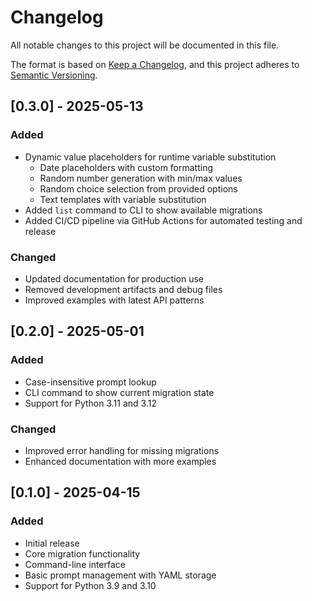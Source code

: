 # Changelog

All notable changes to this project will be documented in this file.

The format is based on [Keep a Changelog](https://keepachangelog.com/en/1.0.0/),
and this project adheres to [Semantic Versioning](https://semver.org/spec/v2.0.0.html).

## [0.3.0] - 2025-05-13

### Added
- Dynamic value placeholders for runtime variable substitution
  - Date placeholders with custom formatting 
  - Random number generation with min/max values
  - Random choice selection from provided options
  - Text templates with variable substitution
- Added `list` command to CLI to show available migrations
- Added CI/CD pipeline via GitHub Actions for automated testing and release

### Changed
- Updated documentation for production use
- Removed development artifacts and debug files
- Improved examples with latest API patterns

## [0.2.0] - 2025-05-01

### Added
- Case-insensitive prompt lookup
- CLI command to show current migration state
- Support for Python 3.11 and 3.12

### Changed
- Improved error handling for missing migrations
- Enhanced documentation with more examples

## [0.1.0] - 2025-04-15

### Added
- Initial release
- Core migration functionality 
- Command-line interface
- Basic prompt management with YAML storage
- Support for Python 3.9 and 3.10